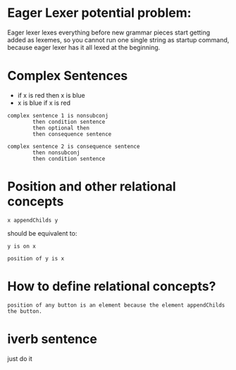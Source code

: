 
# Eager Lexer potential problem:

Eager lexer lexes everything before new grammar pieces start getting added as lexemes, so you cannot run one single string as startup command, because eager lexer has it all lexed at the beginning.


# Complex Sentences

* if x is red then x is blue
* x is blue if x is red

```
complex sentence 1 is nonsubconj 
		then condition sentence
		then optional then
		then consequence sentence
```
```
complex sentence 2 is consequence sentence
		then nonsubconj
		then condition sentence
```


# Position and other relational concepts

```
x appendChilds y 
```

should be equivalent to:

```
y is on x
```

```
position of y is x
```


# How to define relational concepts?

```
position of any button is an element because the element appendChilds the button.
```


# iverb sentence

just do it














